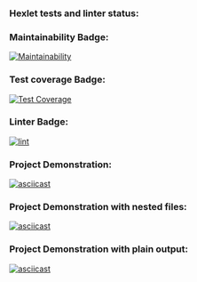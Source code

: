 ### Hexlet tests and linter status:

### Maintainability Badge:

[![Maintainability](https://api.codeclimate.com/v1/badges/075f4378c1ae5b7e37bc/maintainability)](https://codeclimate.com/github/Snuskin/frontend-project-lvl2/maintainability)

### Test coverage Badge:

[![Test Coverage](https://api.codeclimate.com/v1/badges/075f4378c1ae5b7e37bc/test_coverage)](https://codeclimate.com/github/Snuskin/frontend-project-lvl2/test_coverage)

### Linter Badge:

[![lint](https://github.com/Snuskin/frontend-project-lvl2/actions/workflows/lint.yml/badge.svg)](https://github.com/Snuskin/frontend-project-lvl2/actions/workflows/lint.yml)

### Project Demonstration:

[![asciicast](https://asciinema.org/a/9XyNNLXWFyYZsBfriWN0cc41T.svg)](https://asciinema.org/a/9XyNNLXWFyYZsBfriWN0cc41T)

### Project Demonstration with nested files:

[![asciicast](https://asciinema.org/a/UnR8C1qBy9BNQj46YQIl2ZYRa.svg)](https://asciinema.org/a/UnR8C1qBy9BNQj46YQIl2ZYRa)

### Project Demonstration with plain output: 

[![asciicast](https://asciinema.org/a/9Qj5JxsqmjhicDjYkkuQb2eGQ.svg)](https://asciinema.org/a/9Qj5JxsqmjhicDjYkkuQb2eGQ)